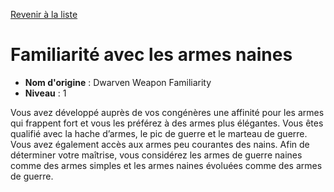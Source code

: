 [Revenir à la liste](..)

# Familiarité avec les armes naines

 * **Nom d'origine** : Dwarven Weapon Familiarity
 * **Niveau** : 1


<p>Vous avez développé auprès de vos congénères une affinité pour les armes qui frappent fort et vous les préférez à des armes plus élégantes. Vous êtes qualifié avec la hache d’armes, le pic de guerre et le marteau de guerre. Vous avez également accès aux armes peu courantes des nains. Afin de déterminer votre maîtrise, vous considérez les armes de guerre naines comme des armes simples et les armes naines évoluées comme des armes de guerre. </p>